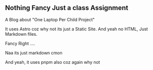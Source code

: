 ## Nothing Fancy Just a class Assignment

A Blog about "One Laptop Per Child Project"

It uses Astro coz why not its just a Static Site. And yeah no HTML,
Just Markdown files.

Fancy Right ....

Naa its just markdown cmon

And yeah, it uses pnpm also coz again why not
